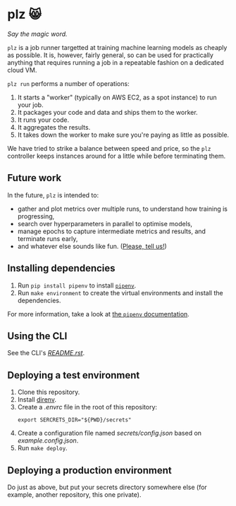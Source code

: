 # plz 😸

*Say the magic word.*

`plz` is a job runner targetted at training machine learning models as cheaply as possible.
It is, however, fairly general, so can be used for practically anything that requires running a job in a repeatable fashion on a dedicated cloud VM.

`plz run` performs a number of operations:

1. It starts a "worker" (typically on AWS EC2, as a spot instance) to run your job.
2. It packages your code and data and ships them to the worker.
3. It runs your code.
4. It aggregates the results.
5. It takes down the worker to make sure you're paying as little as possible.

We have tried to strike a balance between speed and price, so the `plz` controller keeps instances around for a little while before terminating them.

## Future work

In the future, `plz` is intended to:

* gather and plot metrics over multiple runs, to understand how training is progressing,
* search over hyperparameters in parallel to optimise models,
* manage epochs to capture intermediate metrics and results, and terminate runs early,
* and whatever else sounds like fun. ([Please, tell us!](https://github.com/prodo-ai/plz/issues))

## Installing dependencies

1. Run `pip install pipenv` to install [`pipenv`](https://docs.pipenv.org/).
2. Run `make environment` to create the virtual environments and install the dependencies.

For more information, take a look at [the `pipenv` documentation](https://docs.pipenv.org/).

## Using the CLI

See the CLI's [*README.rst*](https://github.com/prodo-ai/plz/blob/master/cli/README.rst).

## Deploying a test environment

1. Clone this repository.
2. Install [direnv](https://direnv.net/).
3. Create a *.envrc* file in the root of this repository:
   ```
   export SERCRETS_DIR="${PWD}/secrets"
   ```
4. Create a configuration file named *secrets/config.json* based on *example.config.json*.
5. Run `make deploy`.

## Deploying a production environment

Do just as above, but put your secrets directory somewhere else (for example, another repository, this one private).
